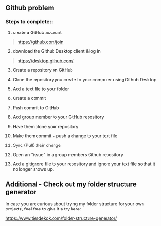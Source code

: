 ## Github problem

### Steps to complete::

1. create a GitHub account
> https://github.com/join

2. download the Github Desktop client & log in
> https://desktop.github.com/

3. Create a repository on GitHub

4. Clone the repository you create to your computer using Github Desktop
4. Add a text file to your folder
4. Create a commit
4. Push commit to GitHub
4. Add group member to your GitHub repository
4. Have them clone your repository
4. Make them commit + push a change to your text file
4. Sync (Pull) their change
4. Open an "issue" in a group members Github repository
4. Add a gitignore file to your repository and ignore your text file so that it no longer shows up. 

## Additional - Check out my folder structure generator

In case you are curious about trying my folder structure for your own projects, feel free to give it a try here:

https://www.tiesdekok.com/folder-structure-generator/